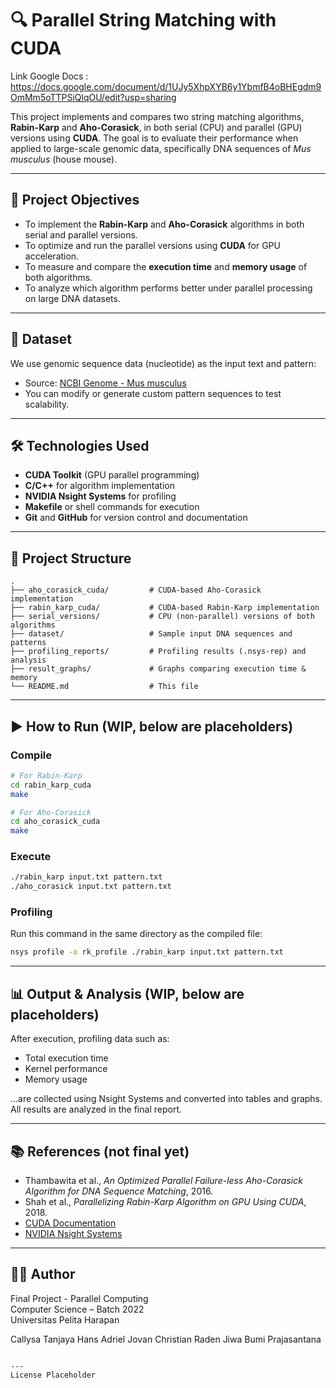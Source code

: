 # 🔍 Parallel String Matching with CUDA

Link Google Docs : https://docs.google.com/document/d/1UJy5XhpXYB6y1YbmfB4oBHEgdm9OmMm5oTTPSiQlqOU/edit?usp=sharing

This project implements and compares two string matching algorithms, **Rabin-Karp** and **Aho-Corasick**, in both serial (CPU) and parallel (GPU) versions using **CUDA**. The goal is to evaluate their performance when applied to large-scale genomic data, specifically DNA sequences of *Mus musculus* (house mouse).

---

## 📌 Project Objectives
- To implement the **Rabin-Karp** and **Aho-Corasick** algorithms in both serial and parallel versions.
- To optimize and run the parallel versions using **CUDA** for GPU acceleration.
- To measure and compare the **execution time** and **memory usage** of both algorithms.
- To analyze which algorithm performs better under parallel processing on large DNA datasets.

---

## 🧬 Dataset
We use genomic sequence data (nucleotide) as the input text and pattern:
- Source: [NCBI Genome - Mus musculus](https://www.ncbi.nlm.nih.gov/datasets/genome/GCF_000001635.27/)
- You can modify or generate custom pattern sequences to test scalability.

---

## 🛠️ Technologies Used
- **CUDA Toolkit** (GPU parallel programming)
- **C/C++** for algorithm implementation
- **NVIDIA Nsight Systems** for profiling
- **Makefile** or shell commands for execution
- **Git** and **GitHub** for version control and documentation

---

## 📁 Project Structure
```
.
├── aho_corasick_cuda/         # CUDA-based Aho-Corasick implementation
├── rabin_karp_cuda/           # CUDA-based Rabin-Karp implementation
├── serial_versions/           # CPU (non-parallel) versions of both algorithms
├── dataset/                   # Sample input DNA sequences and patterns
├── profiling_reports/         # Profiling results (.nsys-rep) and analysis
├── result_graphs/             # Graphs comparing execution time & memory
└── README.md                  # This file
```

---

## ▶️ How to Run (WIP, below are placeholders)

### Compile
```bash
# For Rabin-Karp
cd rabin_karp_cuda
make

# For Aho-Corasick
cd aho_corasick_cuda
make
```

### Execute
```bash
./rabin_karp input.txt pattern.txt
./aho_corasick input.txt pattern.txt
```

### Profiling
Run this command in the same directory as the compiled file:
```bash
nsys profile -o rk_profile ./rabin_karp input.txt pattern.txt
```

---

## 📊 Output & Analysis (WIP, below are placeholders)
After execution, profiling data such as:
- Total execution time
- Kernel performance
- Memory usage

...are collected using Nsight Systems and converted into tables and graphs. All results are analyzed in the final report.

---

## 📚 References (not final yet)
- Thambawita et al., *An Optimized Parallel Failure-less Aho-Corasick Algorithm for DNA Sequence Matching*, 2016.
- Shah et al., *Parallelizing Rabin-Karp Algorithm on GPU Using CUDA*, 2018.
- [CUDA Documentation](https://docs.nvidia.com/cuda/)
- [NVIDIA Nsight Systems](https://developer.nvidia.com/nsight-systems)

---

## 👨‍💻 Author
Final Project - Parallel Computing  
Computer Science – Batch 2022  
Universitas Pelita Harapan

Callysa Tanjaya
Hans Adriel
Jovan Christian
Raden Jiwa Bumi Prajasantana

```

---
License Placeholder
